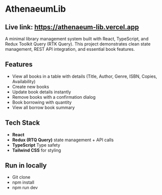 # AthenaeumLib

## Live link: https://athenaeum-lib.vercel.app

A minimal library management system built with React, TypeScript, and Redux Toolkit Query (RTK Query).
This project demonstrates clean state management, REST API integration, and essential book features.


## Features

- View all books in a table with details (Title, Author, Genre, ISBN, Copies, Availability)
- Create new books
- Update book details instantly
- Remove books with a confirmation dialog
- Book borrowing with quantity
- View all borrow book summary
  

## Tech Stack
- **React**
- **Redux (RTQ Query)** state management + API calls
- **TypeScript** Type safety
- **Tailwind CSS** for styling
  

## Run in locally
- Git clone
- npm install
- npm run dev

  
